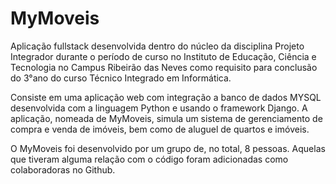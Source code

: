 # MyMoveis

Aplicação fullstack desenvolvida dentro do núcleo da disciplina Projeto Integrador durante o período de curso no Instituto de Educação, Ciência e Tecnologia no Campus Ribeirão das Neves como requisito para conclusão do 3°ano do curso Técnico Integrado em Informática.

Consiste em uma aplicação web com integração a banco de dados MYSQL desenvolvida com a linguagem Python e usando o framework Django. A aplicação, nomeada de MyMoveis, simula um sistema de gerenciamento de compra e venda de imóveis, bem como de aluguel de quartos e imóveis.

O MyMoveis foi desenvolvido por um grupo de, no total, 8 pessoas. Aquelas que tiveram alguma relação com o código foram adicionadas como colaboradoras no Github.

